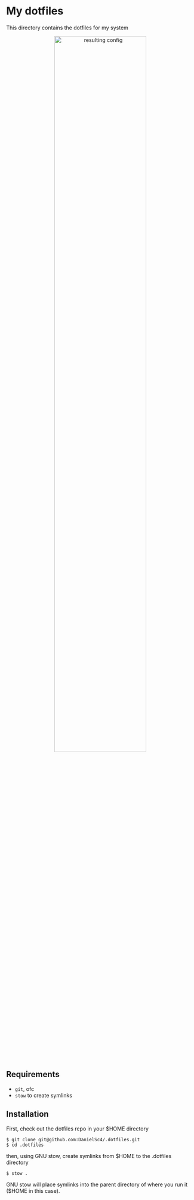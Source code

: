 # My dotfiles

This directory contains the dotfiles for my system

<p align="center">
  <img src="https://i.imgur.com/7YZLEIN.gif" alt="resulting config" width="70%" height="70%"/>
</p>

## Requirements

- `git`, ofc
- `stow` to create symlinks

## Installation

First, check out the dotfiles repo in your $HOME directory

```
$ git clone git@github.com:DanielSc4/.dotfiles.git
$ cd .dotfiles
```

then, using GNU stow, create symlinks from $HOME to the .dotfiles directory

```
$ stow .
```

GNU stow will place symlinks into the parent directory of where you run it ($HOME in this case).

